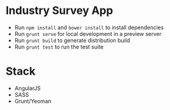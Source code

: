 # Industry Survey App

* Run `npm install` and `bower install` to install dependencies
* Run `grunt serve` for local development in a preview server
* Run `grunt build` to generate distribution build
* Run `grunt test` to run the test suite

# Stack

* AngularJS
* SASS
* Grunt/Yeoman
